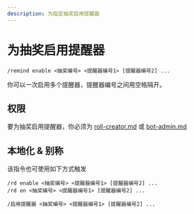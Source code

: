 ```yaml
---
description: 为指定抽奖启用提醒器
---
```


# 为抽奖启用提醒器

```
/remind enable <抽奖编号> <提醒器编号1> [提醒器编号2] ...
```

你可以一次启用多个提醒器，提醒器编号之间用空格隔开。

## 权限

要为抽奖启用提醒器，你必须为 [roll-creator.md](../permission/roll-creator.md "mention") 或 [bot-admin.md](../permission/bot-admin.md "mention")

## 本地化 & 别称

该指令也可使用如下方式触发

```
/rd enable <抽奖编号> <提醒器编号1> [提醒器编号2] ...
/rd on <抽奖编号> <提醒器编号1> [提醒器编号2] ...

/启用提醒器 <抽奖编号> <提醒器编号1> [提醒器编号2] ...
```

